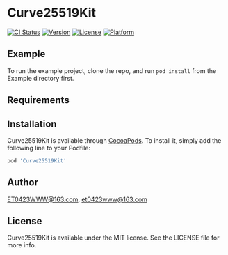 # Curve25519Kit

[![CI Status](https://img.shields.io/travis/ET0423WWW@163.com/Curve25519Kit.svg?style=flat)](https://travis-ci.org/ET0423WWW@163.com/Curve25519Kit)
[![Version](https://img.shields.io/cocoapods/v/Curve25519Kit.svg?style=flat)](https://cocoapods.org/pods/Curve25519Kit)
[![License](https://img.shields.io/cocoapods/l/Curve25519Kit.svg?style=flat)](https://cocoapods.org/pods/Curve25519Kit)
[![Platform](https://img.shields.io/cocoapods/p/Curve25519Kit.svg?style=flat)](https://cocoapods.org/pods/Curve25519Kit)

## Example

To run the example project, clone the repo, and run `pod install` from the Example directory first.

## Requirements

## Installation

Curve25519Kit is available through [CocoaPods](https://cocoapods.org). To install
it, simply add the following line to your Podfile:

```ruby
pod 'Curve25519Kit'
```

## Author

ET0423WWW@163.com, et0423www@163.com

## License

Curve25519Kit is available under the MIT license. See the LICENSE file for more info.
